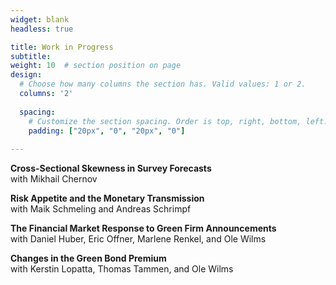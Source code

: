 ```yaml
---
widget: blank
headless: true

title: Work in Progress
subtitle:
weight: 10  # section position on page
design:
  # Choose how many columns the section has. Valid values: 1 or 2.
  columns: '2'
  
  spacing:
    # Customize the section spacing. Order is top, right, bottom, left.
    padding: ["20px", "0", "20px", "0"]  
  
---
```


**Cross-Sectional Skewness in Survey Forecasts**  
with Mikhail Chernov

**Risk Appetite and the Monetary Transmission**  
with Maik Schmeling and Andreas Schrimpf

**The Financial Market Response to Green Firm Announcements**  
with Daniel Huber, Eric Offner, Marlene Renkel, and Ole Wilms

**Changes in the Green Bond Premium**  
with Kerstin Lopatta, Thomas Tammen, and Ole Wilms

